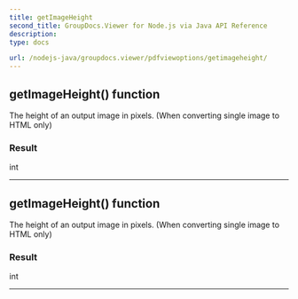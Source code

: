 ```yaml
---
title: getImageHeight
second_title: GroupDocs.Viewer for Node.js via Java API Reference
description: 
type: docs

url: /nodejs-java/groupdocs.viewer/pdfviewoptions/getimageheight/
---
```


## getImageHeight()  function
The height of an output image in pixels. (When converting single image to HTML only)

### Result
int


---


## getImageHeight()  function
The height of an output image in pixels. (When converting single image to HTML only)

### Result
int


---


